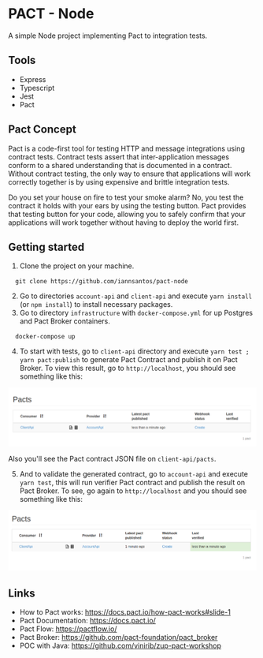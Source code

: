 # PACT - Node

A simple Node project implementing Pact to integration tests.

## Tools

- Express
- Typescript
- Jest
- Pact

## Pact Concept

Pact is a code-first tool for testing HTTP and message integrations using contract tests. Contract tests assert that inter-application messages conform to a shared understanding that is documented in a contract. Without contract testing, the only way to ensure that applications will work correctly together is by using expensive and brittle integration tests.

Do you set your house on fire to test your smoke alarm? No, you test the contract it holds with your ears by using the testing button. Pact provides that testing button for your code, allowing you to safely confirm that your applications will work together without having to deploy the world first.

## Getting started

1. Clone the project on your machine.

```shell
  git clone https://github.com/iannsantos/pact-node
```

2. Go to directories `account-api` and `client-api` and execute `yarn install` (or `npm install`) to install necessary packages.
3. Go to directory `infrastructure` with `docker-compose.yml` for up Postgres and Pact Broker containers.

```shell
  docker-compose up
```

4. To start with tests, go to `client-api` directory and execute `yarn test ; yarn pact:publish` to generate Pact Contract and publish it on Pact Broker. To view this result, go to `http://localhost`, you should see something like this:

<img src="images/new-pact-contract.png" alt="new pact contract"/>

Also you'll see the Pact contract JSON file on `client-api/pacts`.

5. And to validate the generated contract, go to `account-api` and execute `yarn test`, this will run verifier Pact contract and publish the result on Pact Broker. To see, go again to `http://localhost` and you should see something like this:

<img src="images/validated-pact-contract.png" alt="new pact contract"/>

## Links

- How to Pact works: https://docs.pact.io/how-pact-works#slide-1
- Pact Documentation: https://docs.pact.io/
- Pact Flow: https://pactflow.io/
- Pact Broker: https://github.com/pact-foundation/pact_broker
- POC with Java: https://github.com/vinirib/zup-pact-workshop
